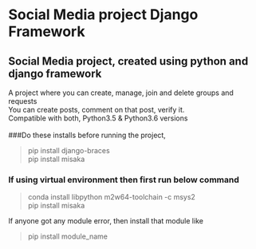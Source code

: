 # Social Media project Django Framework
## Social Media project, created using python and django framework<br/>
A project where you can create, manage, join and delete groups and requests<br/>
You can create posts, comment on that post, verify it.<br/>
Compatible with both, Python3.5 & Python3.6 versions<br/><br/>
###Do these installs before running the project,<br/>
>pip install django-braces<br/>
> pip install misaka
### If using virtual environment then first run below command
> conda install libpython m2w64-toolchain -c msys2<br/>
> pip install misaka

If anyone got any module error, then install that module like<br/>
> pip install module_name
